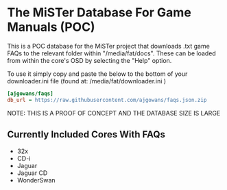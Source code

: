 # The MiSTer Database For Game Manuals (POC) 

This is a POC database for the MiSTer project that downloads .txt game FAQs to the relevant folder within "/media/fat/docs".  These can be loaded from within the core's OSD by selecting the "Help" option.

To use it simply copy and paste the below to the bottom of your downloader.ini file (found at: /media/fat/downloader.ini )

```ini
[ajgowans/faqs]
db_url = https://raw.githubusercontent.com/ajgowans/faqs.json.zip
```

NOTE: THIS IS A PROOF OF CONCEPT AND THE DATABASE SIZE IS LARGE

 ## Currently Included Cores With FAQs

- 32x
- CD-i
- Jaguar
- Jaguar CD
- WonderSwan
